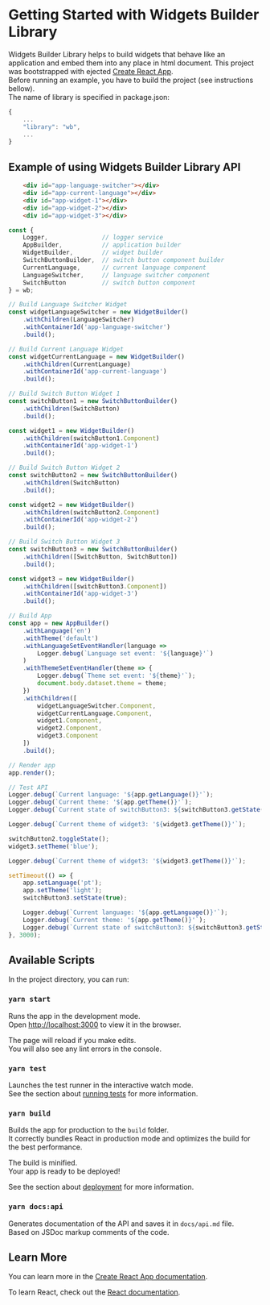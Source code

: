# Getting Started with Widgets Builder Library
Widgets Builder Library helps to build widgets that behave like an application and embed them into any place in html document.
This project was bootstrapped with ejected [Create React App](https://github.com/facebook/create-react-app).\
Before running an example, you have to build the project (see instructions bellow).\
The name of library is specified in package.json:
```javascript
{
    ...
    "library": "wb",
    ...
}
```

## Example of using Widgets Builder Library API
```html
    <div id="app-language-switcher"></div>
    <div id="app-current-language"></div>
    <div id="app-widget-1"></div>
    <div id="app-widget-2"></div>
    <div id="app-widget-3"></div>
```

```javascript
const {
    Logger,               // logger service
    AppBuilder,           // application builder
    WidgetBuilder,        // widget builder    
    SwitchButtonBuilder,  // switch button component builder
    CurrentLanguage,      // current language component
    LanguageSwitcher,     // language switcher component
    SwitchButton          // switch button component
} = wb;

// Build Language Switcher Widget
const widgetLanguageSwitcher = new WidgetBuilder()
    .withChildren(LanguageSwitcher)
    .withContainerId('app-language-switcher')
    .build();

// Build Current Language Widget
const widgetCurrentLanguage = new WidgetBuilder()
    .withChildren(CurrentLanguage)
    .withContainerId('app-current-language')
    .build();

// Build Switch Button Widget 1
const switchButton1 = new SwitchButtonBuilder()
    .withChildren(SwitchButton)
    .build();

const widget1 = new WidgetBuilder()
    .withChildren(switchButton1.Component)
    .withContainerId('app-widget-1')
    .build();

// Build Switch Button Widget 2
const switchButton2 = new SwitchButtonBuilder()
    .withChildren(SwitchButton)
    .build();

const widget2 = new WidgetBuilder()
    .withChildren(switchButton2.Component)
    .withContainerId('app-widget-2')
    .build();

// Build Switch Button Widget 3
const switchButton3 = new SwitchButtonBuilder()
    .withChildren([SwitchButton, SwitchButton])
    .build();

const widget3 = new WidgetBuilder()
    .withChildren([switchButton3.Component])
    .withContainerId('app-widget-3')
    .build();

// Build App
const app = new AppBuilder()
    .withLanguage('en')
    .withTheme('default')
    .withLanguageSetEventHandler(language => 
        Logger.debug(`Language set event: '${language}'`)
    )
    .withThemeSetEventHandler(theme => {
        Logger.debug(`Theme set event: '${theme}'`);
        document.body.dataset.theme = theme;
    })
    .withChildren([
        widgetLanguageSwitcher.Component,
        widgetCurrentLanguage.Component,
        widget1.Component,
        widget2.Component,
        widget3.Component
    ])
    .build();

// Render app
app.render();

// Test API
Logger.debug(`Current language: '${app.getLanguage()}'`);
Logger.debug(`Current theme: '${app.getTheme()}'`);
Logger.debug(`Current state of switchButton3: ${switchButton3.getState() ? 'on' : 'off'}`);

Logger.debug(`Current theme of widget3: '${widget3.getTheme()}'`);

switchButton2.toggleState();
widget3.setTheme('blue');

Logger.debug(`Current theme of widget3: '${widget3.getTheme()}'`);

setTimeout(() => {
    app.setLanguage('pt');
    app.setTheme('light');
    switchButton3.setState(true);

    Logger.debug(`Current language: '${app.getLanguage()}'`);
    Logger.debug(`Current theme: '${app.getTheme()}'`);
    Logger.debug(`Current state of switchButton3: ${switchButton3.getState() ? 'off': 'on'}`);
}, 3000);
```

## Available Scripts

In the project directory, you can run:

### `yarn start`

Runs the app in the development mode.\
Open [http://localhost:3000](http://localhost:3000) to view it in the browser.

The page will reload if you make edits.\
You will also see any lint errors in the console.

### `yarn test`

Launches the test runner in the interactive watch mode.\
See the section about [running tests](https://facebook.github.io/create-react-app/docs/running-tests) for more information.

### `yarn build`

Builds the app for production to the `build` folder.\
It correctly bundles React in production mode and optimizes the build for the best performance.

The build is minified.\
Your app is ready to be deployed!

See the section about [deployment](https://facebook.github.io/create-react-app/docs/deployment) for more information.

### `yarn docs:api`

Generates documentation of the API and saves it in `docs/api.md` file.\
Based on JSDoc markup comments of the code.

## Learn More

You can learn more in the [Create React App documentation](https://facebook.github.io/create-react-app/docs/getting-started).

To learn React, check out the [React documentation](https://reactjs.org/).
